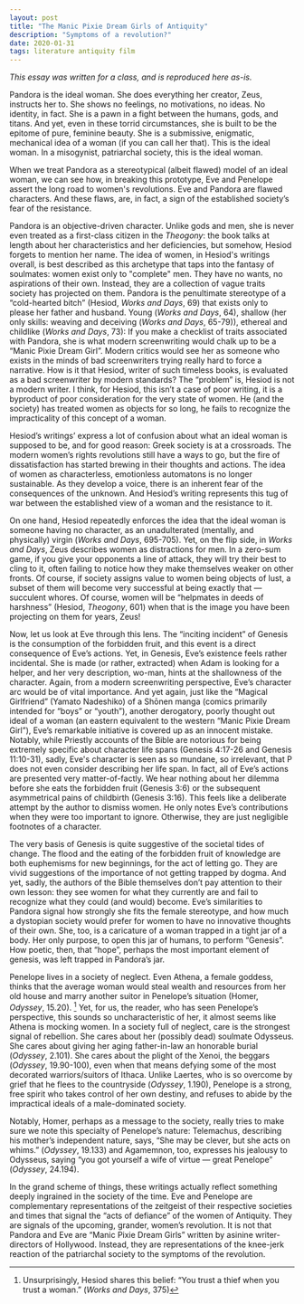 ```yaml
---
layout: post
title: "The Manic Pixie Dream Girls of Antiquity"
description: "Symptoms of a revolution?"
date: 2020-01-31
tags: literature antiquity film
---
```


_This essay was written for a class, and is reproduced here as-is._

Pandora is the ideal woman. She does everything her creator, Zeus, instructs her to. She shows no feelings, no motivations, no ideas. No identity, in fact. She is a pawn in a fight between the humans, gods, and titans. And yet, even in these torrid circumstances, she is built to be the epitome of pure, feminine beauty. She is a submissive, enigmatic, mechanical idea of a woman (if you can call her that). This is the ideal woman. In a misogynist, patriarchal society, this is the ideal woman.

When we treat Pandora as a stereotypical (albeit flawed) model of an ideal woman, we can see how, in breaking this prototype, Eve and Penelope assert the long road to women's revolutions. Eve and Pandora are flawed characters. And these flaws, are, in fact, a sign of the established society’s fear of the resistance.

Pandora is an objective-driven character. Unlike gods and men, she is never even treated as a first-class citizen in the _Theogony_: the book talks at length about her characteristics and her deficiencies, but somehow, Hesiod forgets to mention her name. The idea of women, in Hesiod's writings overall, is best described as this archetype that taps into the fantasy of soulmates: women exist only to "complete" men. They have no wants, no aspirations of their own. Instead, they are a collection of vague traits society has projected on them. Pandora is the penultimate stereotype of a “cold-hearted bitch” (Hesiod, _Works and Days_, 69) that exists only to please her father and husband. Young (_Works and Days_, 64), shallow (her only skills: weaving and deceiving (_Works and Days_, 65-79)), ethereal and childlike (_Works and Days_, 73): If you make a checklist of traits associated with Pandora, she is what modern screenwriting would chalk up to be a “Manic Pixie Dream Girl”. Modern critics would see her as someone who exists in the minds of bad screenwriters trying really hard to force a narrative. How is it that Hesiod, writer of such timeless books, is evaluated as a bad screenwriter by modern standards? The “problem” is, Hesiod is not a modern writer. I think, for Hesiod, this isn’t a case of poor writing, it is a byproduct of poor consideration for the very state of women. He (and the society) has treated women as objects for so long, he fails to recognize the impracticality of this concept of a woman.

Hesiod’s writings’ express a lot of confusion about what an ideal woman is supposed to be, and for good reason: Greek society is at a crossroads. The modern women’s rights revolutions still have a ways to go, but the fire of dissatisfaction has started brewing in their thoughts and actions. The idea of women as characterless, emotionless automatons is no longer sustainable. As they develop a voice, there is an inherent fear of the consequences of the unknown. And Hesiod’s writing represents this tug of war between the established view of a woman and the resistance to it.

On one hand, Hesiod repeatedly enforces the idea that the ideal woman is someone having no character, as an unadulterated (mentally, and physically) virgin (_Works and Days_, 695-705). Yet, on the flip side, in _Works and Days_, Zeus describes women as distractions for men. In a zero-sum game, if you give your opponents a line of attack, they will try their best to cling to it, often failing to notice how they make themselves weaker on other fronts. Of course, if society assigns value to women being objects of lust, a subset of them will become very successful at being exactly that — succulent whores. Of course, women will be “helpmates in deeds of harshness” (Hesiod, _Theogony_, 601) when that is the image you have been projecting on them for years, Zeus!

Now, let us look at Eve through this lens. The “inciting incident” of Genesis is the consumption of the forbidden fruit, and this event is a direct consequence of Eve’s actions. Yet, in Genesis, Eve’s existence feels rather incidental. She is made (or rather, extracted) when Adam is looking for a helper, and her very description, wo-man, hints at the shallowness of the character. Again, from a modern screenwriting perspective, Eve’s character arc would be of vital importance. And yet again, just like the “Magical Girlfriend” (Yamato Nadeshiko) of a Shōnen manga (comics primarily intended for “boys” or “youth”), another derogatory, poorly thought out ideal of a woman (an eastern equivalent to the western “Manic Pixie Dream Girl”), Eve’s remarkable initiative is covered up as an innocent mistake. Notably, while Priestly accounts of the Bible are notorious for being extremely specific about character life spans (Genesis 4:17-26 and Genesis 11:10-31), sadly, Eve's character is seen as so mundane, so irrelevant, that P does not even consider describing her life span. In fact, all of Eve’s actions are presented very matter-of-factly. We hear nothing about her dilemma before she eats the forbidden fruit (Genesis 3:6) or the subsequent asymmetrical pains of childbirth (Genesis 3:16). This feels like a deliberate attempt by the author to dismiss women. He only notes Eve’s contributions when they were too important to ignore. Otherwise, they are just negligible footnotes of a character.

The very basis of Genesis is quite suggestive of the societal tides of change. The flood and the eating of the forbidden fruit of knowledge are both euphemisms for new beginnings, for the act of letting go. They are vivid suggestions of the importance of not getting trapped by dogma. And yet, sadly, the authors of the Bible themselves don’t pay attention to their own lesson: they see women for what they currently are and fail to recognize what they could (and would) become. Eve’s similarities to Pandora signal how strongly she fits the female stereotype, and how much a dystopian society would prefer for women to have no innovative thoughts of their own. She, too, is a caricature of a woman trapped in a tight jar of a body. Her only purpose, to open this jar of humans, to perform “Genesis”. How poetic, then, that “hope”, perhaps the most important element of genesis, was left trapped in Pandora’s jar.

Penelope lives in a society of neglect. Even Athena, a female goddess, thinks that the average woman would steal wealth and resources from her old house and marry another suitor in Penelope’s situation (Homer, _Odyssey_, 15.20). [^1] Yet, for us, the reader, who has seen Penelope’s perspective, this sounds so uncharacteristic of her, it almost seems like Athena is mocking women. In a society full of neglect, care is the strongest signal of rebellion. She cares about her (possibly dead) soulmate Odysseus. She cares about giving her aging father-in-law an honorable burial (_Odyssey_, 2.101). She cares about the plight of the Xenoi, the beggars (_Odyssey_, 19.90-100), even when that means defying some of the most decorated warriors/suitors of Ithaca. Unlike Laertes, who is so overcome by grief that he flees to the countryside (_Odyssey_, 1.190), Penelope is a strong, free spirit who takes control of her own destiny, and refuses to abide by the impractical ideals of a male-dominated society.

[^1]: Unsurprisingly, Hesiod shares this belief: “You trust a thief when you trust a woman.” (_Works and Days_, 375)

Notably, Homer, perhaps as a message to the society, really tries to make sure we note this specialty of Penelope’s nature: Telemachus, describing his mother’s independent nature, says, “She may be clever, but she acts on whims.” (_Odyssey_, 19.133) and Agamemnon, too, expresses his jealousy to Odysseus, saying “you got yourself a wife of virtue — great Penelope” (_Odyssey_, 24.194).

In the grand scheme of things, these writings actually reflect something deeply ingrained in the society of the time. Eve and Penelope are complementary representations of the zeitgeist of their respective societies and times that signal the “acts of defiance” of the women of Antiquity. They are signals of the upcoming, grander, women’s revolution. It is not that Pandora and Eve are “Manic Pixie Dream Girls” written by asinine writer-directors of Hollywood. Instead, they are representations of the knee-jerk reaction of the patriarchal society to the symptoms of the revolution.
